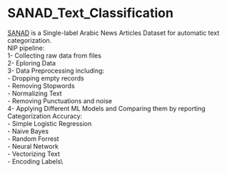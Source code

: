 # SANAD_Text_Classification
[SANAD](https://www.kaggle.com/datasets/haithemhermessi/sanad-dataset) is a Single-label Arabic News Articles Dataset for automatic text categorization.\
NlP pipeline:\
  1- Collecting raw data from files\
  2- Eploring Data\
  3- Data Preprocessing including:\
    - Dropping empty records\
    - Removing Stopwords\
    - Normalizing Text\
    - Removing Punctuations and noise\
  4- Applying Different ML Models and Comparing them by reporting Categorization Accuracy:\
    - Simple Logistic Regression\
    - Naive Bayes\
    - Random Forrest\
    - Neural Network\
    - Vectorizing Text\
    - Encoding Labels\
    
